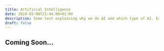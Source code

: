 ```yaml
---
title: Artificial Intelligence
date: 2024-03-08T21:44:00+01:00
description: Some text explaining why we do AI and which type of AI. Explain the type of clients/people we can help and how. Give motivation for people to contact us
draft: false
---
```


## Coming Soon...
